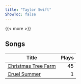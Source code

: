 ```yaml
---
title: "Taylor Swift"
ShowToc: false
---
```


{{< more >}}

## Songs
Title | Plays 
----- | -----: 
[Christmas Tree Farm](/songs/christmas-tree-farm) | 45
[Cruel Summer](/songs/cruel-summer) | 1

